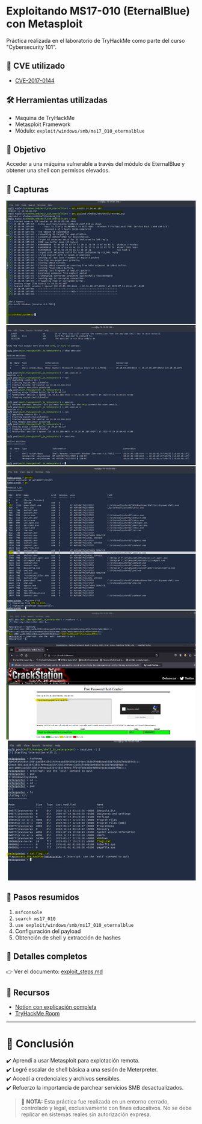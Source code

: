 # Exploitando MS17-010 (EternalBlue) con Metasploit

Práctica realizada en el laboratorio de TryHackMe como parte del curso "Cybersecurity 101".

## 📌 CVE utilizado
- [CVE-2017-0144](https://nvd.nist.gov/vuln/detail/CVE-2017-0144)

## 🛠️ Herramientas utilizadas
- Maquina de TryHackMe
- Metasploit Framework
- Módulo: `exploit/windows/smb/ms17_010_eternalblue`

## 🧪 Objetivo
Acceder a una máquina vulnerable a través del módulo de EternalBlue y obtener una shell con permisos elevados.

## 📸 Capturas
![Shell Meterpreter](./capturas/shell1.png)
![Shell Meterpreter](./capturas/shell2.png)
![Shell Meterpreter](./capturas/shell3.png)
![Shell Meterpreter](./capturas/crakeo_hash.png)
![Shell Meterpreter](./capturas/crakeo_hash2.png)


## 📝 Pasos resumidos
1. `msfconsole`
2. `search ms17_010`
3. `use exploit/windows/smb/ms17_010_eternalblue`
4. Configuración del payload
5. Obtención de shell y extracción de hashes

## 📄 Detalles completos
👉 Ver el documento: [exploit_steps.md](exploit_steps.md)

## 🔗 Recursos
- [Notion con explicación completa](https://www.notion.so/APUNTES-Cybersecurity-101-Metasploit-TryHackMe-23-7-2025-239fce23a6aa80a693e1c668dcc47a57)
- [TryHackMe Room](https://tryhackme.com/room/metasploit)

---

# 🎯 Conclusión

✔️ Aprendí a usar Metasploit para explotación remota.  
✔️ Logré escalar de shell básica a una sesión de Meterpreter.  
✔️ Accedí a credenciales y archivos sensibles.  
✔️ Refuerzo la importancia de parchear servicios SMB desactualizados.

> 🔐 **NOTA:** Esta práctica fue realizada en un entorno cerrado, controlado y legal, exclusivamente con fines educativos. No se debe replicar en sistemas reales sin autorización expresa.
